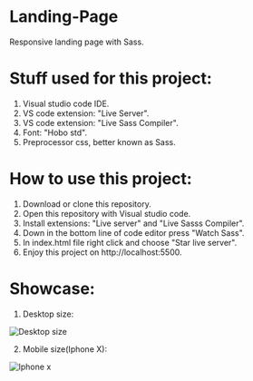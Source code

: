# Landing-Page
Responsive landing page with Sass.

# Stuff used for this project:
1. Visual studio code IDE.
2. VS code extension: "Live Server".
3. VS code extension: "Live Sass Compiler".
4. Font: "Hobo std".
5. Preprocessor css, better known as Sass.

# How to use this project:
1. Download or clone this repository.
2. Open this repository with Visual studio code.
3. Install extensions: "Live server" and "Live Sasss Compiler".
4. Down in the bottom line of code editor press "Watch Sass".
5. In index.html file right click and choose "Star live server".
6. Enjoy this project on http://localhost:5500.

# Showcase:

1. Desktop size:

![Desktop size]()

2. Mobile size(Iphone X):

![Iphone x]()